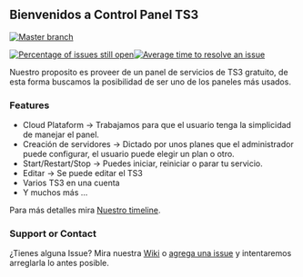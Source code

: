 ## Bienvenidos a Control Panel TS3

[![Master branch](https://travis-ci.org/sayghteight/CPTS3.svg?branch=master)](https://travis-ci.org/sayghteight/CPTS3)

[![Percentage of issues still open](http://isitmaintained.com/badge/open/sayghteight/CPTS3.svg)](http://isitmaintained.com/project/sayghteight/CPTS3 "Percentage of issues still open")[![Average time to resolve an issue](http://isitmaintained.com/badge/resolution/sayghteight/CPTS3.svg)](http://isitmaintained.com/project/sayghteight/CPTS3 "Average time to resolve an issue")


Nuestro proposito es proveer de un panel de servicios de TS3 gratuito, de esta forma buscamos la posibilidad de ser uno de los paneles más usados.

### Features

- Cloud Plataform -> Trabajamos para que el usuario tenga la simplicidad de manejar el panel.
- Creación de servidores -> Dictado por unos planes que el administrador puede configurar, el usuario puede elegir un plan o otro.
- Start/Restart/Stop -> Puedes iniciar, reiniciar o parar tu servicio.
- Editar -> Se puede editar el TS3
- Varios TS3 en una cuenta
- Y muchos más ...

Para más detalles mira [Nuestro timeline](https://github.com/sayghteight/CPTS3/projects).


### Support or Contact

¿Tienes alguna Issue? Mira nuestra [Wiki](https://github.com/sayghteight/CPTS3/wiki) o [agrega una issue](https://github.com/sayghteight/CPTS3/issues) y intentaremos arreglarla lo antes posible.
